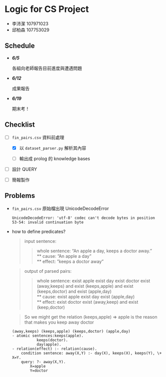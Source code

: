 # Logic for CS Project

- 李沛潔 107971023
- 邱柏森 107753029

## Schedule

- ***6/5***

	各組向老師報告目前進度與遭遇問題

- ***6/12***

	成果報告

- ***6/19***

	期末考！

## Checklist

- [ ] `fin_pairs.csv` 資料前處理

	- [x] 以 `dataset_parser.py` 解析其內容

	- [ ] 輸出成 prolog 的 knowledge bases

- [ ] 設計 QUERY

- [ ] 簡報製作

## Problems

- `fin_pairs.csv` 原始檔出現 UnicodeDecodeError

	```
	UnicodeDecodeError: 'utf-8' codec can't decode bytes in position 53-54: invalid continuation byte
	```
- how to define predicates?   
	> input sentence:   
	>> whole sentence: “An apple a day, keeps a doctor away.”   
		    ** cause: ”An apple a day”  
		    ** effect: ”keeps a doctor away”

	> output of parsed pairs:
	>>whole sentence: exist apple exist day exist doctor exist (away,keeps) and exist (keeps,apple) and exist (keeps,doctor) and exist (apple,day)  
		    ** cause: exist apple exist day exist (apple,day)  
		    ** effect: exist doctor exist (away,keep) and exist (keep,doctor) 
		    
	> So we might get the relation (keeps,apple) => apple is the reason that makes you keep away doctor  
    

    ```
    (away,keeps) (keeps,apple) (keeps,doctor) (apple,day)
	- atomic sentences:keeps(apple).
			   keeps(doctor). 
		 	   day(apple).
	- relation(effect) :- relation(cause).  
		condition sentence: away(X,Y) :- day(X), keeps(X), keeps(Y), \+ X=Y. 
		query: ?- away(X,Y).
			X=apple
			Y=doctor
    ```



	
  
